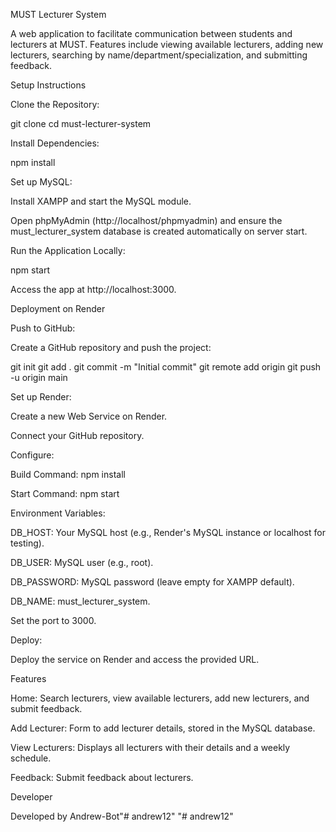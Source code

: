 MUST Lecturer System

A web application to facilitate communication between students and lecturers at MUST. Features include viewing available lecturers, adding new lecturers, searching by name/department/specialization, and submitting feedback.

Setup Instructions





Clone the Repository:

git clone <repository-url>
cd must-lecturer-system



Install Dependencies:

npm install



Set up MySQL:





Install XAMPP and start the MySQL module.



Open phpMyAdmin (http://localhost/phpmyadmin) and ensure the must_lecturer_system database is created automatically on server start.



Run the Application Locally:

npm start





Access the app at http://localhost:3000.

Deployment on Render





Push to GitHub:





Create a GitHub repository and push the project:

git init
git add .
git commit -m "Initial commit"
git remote add origin <github-repo-url>
git push -u origin main



Set up Render:





Create a new Web Service on Render.



Connect your GitHub repository.



Configure:





Build Command: npm install



Start Command: npm start



Environment Variables:





DB_HOST: Your MySQL host (e.g., Render's MySQL instance or localhost for testing).



DB_USER: MySQL user (e.g., root).



DB_PASSWORD: MySQL password (leave empty for XAMPP default).



DB_NAME: must_lecturer_system.



Set the port to 3000.



Deploy:





Deploy the service on Render and access the provided URL.

Features





Home: Search lecturers, view available lecturers, add new lecturers, and submit feedback.



Add Lecturer: Form to add lecturer details, stored in the MySQL database.



View Lecturers: Displays all lecturers with their details and a weekly schedule.



Feedback: Submit feedback about lecturers.

Developer

Developed by Andrew-Bot"# andrew12" 
"# andrew12" 
